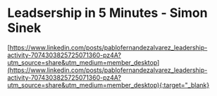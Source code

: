 # Leadsership in 5 Minutes - Simon Sinek

[https://www.linkedin.com/posts/pablofernandezalvarez_leadership-activity-7074303825725071360-pz4A?utm_source=share&utm_medium=member_desktop](https://www.linkedin.com/posts/pablofernandezalvarez_leadership-activity-7074303825725071360-pz4A?utm_source=share&utm_medium=member_desktop){:target="_blank}